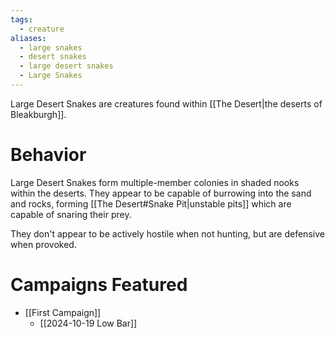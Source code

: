 ```yaml
---
tags:
  - creature
aliases:
  - large snakes
  - desert snakes
  - large desert snakes
  - Large Snakes
---
```

Large Desert Snakes are creatures found within [[The Desert|the deserts of Bleakburgh]].

# Behavior

Large Desert Snakes form multiple-member colonies in shaded nooks within the deserts. They appear to be capable of burrowing into the sand and rocks, forming [[The Desert#Snake Pit|unstable pits]] which are capable of snaring their prey.

They don't appear to be actively hostile when not hunting, but are defensive when provoked.

# Campaigns Featured

- [[First Campaign]]
	- [[2024-10-19 Low Bar]]
